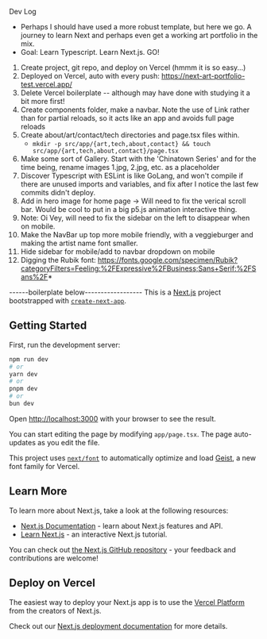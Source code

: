 Dev Log
- Perhaps I should have used a more robust template, but here we go. A journey to learn Next and perhaps even get a working art portfolio in the mix. 
- Goal: Learn Typescript. Learn Next.js. GO!

1. Create project, git repo, and deploy on Vercel (hmmm it is so easy...)
2. Deployed on Vercel, auto with every push: https://next-art-portfolio-test.vercel.app/
3. Delete Vercel boilerplate -- although may have done with studying it a bit more first!
4. Create components folder, make a navbar. Note the use of Link rather than for partial reloads, so it acts like an app and avoids full page reloads
5. Create about/art/contact/tech directories and page.tsx files within.
    -   `mkdir -p src/app/{art,tech,about,contact} && touch src/app/{art,tech,about,contact}/page.tsx`
6. Make some sort of Gallery. Start with the 'Chinatown Series' and for the time being, rename images 1.jpg, 2.jpg, etc. as a placeholder
7. Discover Typescript with ESLint is like GoLang, and won't compile if there are unused imports and variables, and fix after I notice the last few commits didn't deploy.
8. Add in hero image for home page -> Will need to fix the verical scroll bar. Would be cool to put in a big p5.js animation interactive thing. 
9. Note: Oi Vey, will need to fix the sidebar on the left to disappear when on mobile.
10. Make the NavBar up top more mobile friendly, with a veggieburger and making the artist name font smaller. 
11. Hide sidebar for mobile/add to navbar dropdown on mobile
12. Digging the Rubik font: https://fonts.google.com/specimen/Rubik?categoryFilters=Feeling:%2FExpressive%2FBusiness;Sans+Serif:%2FSans%2F*



------boilerplate below------------------
This is a [Next.js](https://nextjs.org) project bootstrapped with [`create-next-app`](https://nextjs.org/docs/app/api-reference/cli/create-next-app).

## Getting Started

First, run the development server:

```bash
npm run dev
# or
yarn dev
# or
pnpm dev
# or
bun dev
```

Open [http://localhost:3000](http://localhost:3000) with your browser to see the result.

You can start editing the page by modifying `app/page.tsx`. The page auto-updates as you edit the file.

This project uses [`next/font`](https://nextjs.org/docs/app/building-your-application/optimizing/fonts) to automatically optimize and load [Geist](https://vercel.com/font), a new font family for Vercel.

## Learn More

To learn more about Next.js, take a look at the following resources:

- [Next.js Documentation](https://nextjs.org/docs) - learn about Next.js features and API.
- [Learn Next.js](https://nextjs.org/learn) - an interactive Next.js tutorial.

You can check out [the Next.js GitHub repository](https://github.com/vercel/next.js) - your feedback and contributions are welcome!

## Deploy on Vercel

The easiest way to deploy your Next.js app is to use the [Vercel Platform](https://vercel.com/new?utm_medium=default-template&filter=next.js&utm_source=create-next-app&utm_campaign=create-next-app-readme) from the creators of Next.js.

Check out our [Next.js deployment documentation](https://nextjs.org/docs/app/building-your-application/deploying) for more details.

